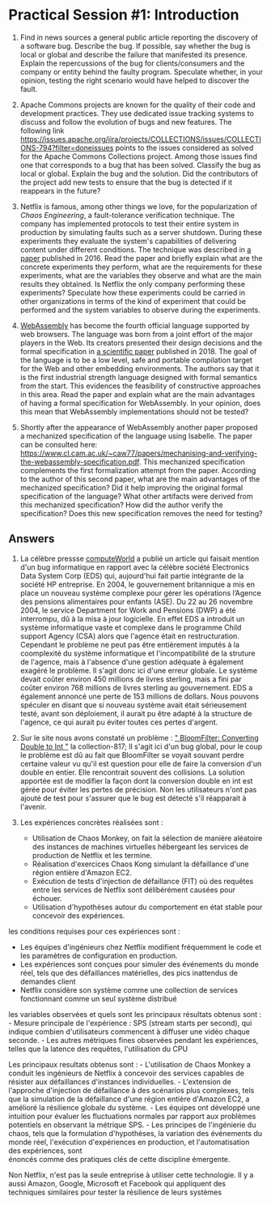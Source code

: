 # Practical Session #1: Introduction

1. Find in news sources a general public article reporting the discovery of a software bug. Describe the bug. If possible, say whether the bug is local or global and describe the failure that manifested its presence. Explain the repercussions of the bug for clients/consumers and the company or entity behind the faulty program. Speculate whether, in your opinion, testing the right scenario would have helped to discover the fault.

2. Apache Commons projects are known for the quality of their code and development practices. They use dedicated issue tracking systems to discuss and follow the evolution of bugs and new features. The following link https://issues.apache.org/jira/projects/COLLECTIONS/issues/COLLECTIONS-794?filter=doneissues points to the issues considered as solved for the Apache Commons Collections project. Among those issues find one that corresponds to a bug that has been solved. Classify the bug as local or global. Explain the bug and the solution. Did the contributors of the project add new tests to ensure that the bug is detected if it reappears in the future?

3. Netflix is famous, among other things we love, for the popularization of *Chaos Engineering*, a fault-tolerance verification technique. The company has implemented protocols to test their entire system in production by simulating faults such as a server shutdown. During these experiments they evaluate the system's capabilities of delivering content under different conditions. The technique was described in [a paper](https://arxiv.org/ftp/arxiv/papers/1702/1702.05843.pdf) published in 2016. Read the paper and briefly explain what are the concrete experiments they perform, what are the requirements for these experiments, what are the variables they observe and what are the main results they obtained. Is Netflix the only company performing these experiments? Speculate how these experiments could be carried in other organizations in terms of the kind of experiment that could be performed and the system variables to observe during the experiments.

4. [WebAssembly](https://webassembly.org/) has become the fourth official language supported by web browsers. The language was born from a joint effort of the major players in the Web. Its creators presented their design decisions and the formal specification in [a scientific paper](https://people.mpi-sws.org/~rossberg/papers/Haas,%20Rossberg,%20Schuff,%20Titzer,%20Gohman,%20Wagner,%20Zakai,%20Bastien,%20Holman%20-%20Bringing%20the%20Web%20up%20to%20Speed%20with%20WebAssembly.pdf) published in 2018. The goal of the language is to be a low level, safe and portable compilation target for the Web and other embedding environments. The authors say that it is the first industrial strength language designed with formal semantics from the start. This evidences the feasibility of constructive approaches in this area. Read the paper and explain what are the main advantages of having a formal specification for WebAssembly. In your opinion, does this mean that WebAssembly implementations should not be tested? 

5.  Shortly after the appearance of WebAssembly another paper proposed a mechanized specification of the language using Isabelle. The paper can be consulted here: https://www.cl.cam.ac.uk/~caw77/papers/mechanising-and-verifying-the-webassembly-specification.pdf. This mechanized specification complements the first formalization attempt from the paper. According to the author of this second paper, what are the main advantages of the mechanized specification? Did it help improving the original formal specification of the language? What other artifacts were derived from this mechanized specification? How did the author verify the specification? Does this new specification removes the need for testing?

## Answers
1. La célèbre pressse [computeWorld](https://www.computerworld.com/article/2567198/eds--it-upgrade-caused-software-glitch-at-u-k--agency.html) a publié un article qui faisait mention d'un bug informatique en rapport avec la célèbre société Electronics Data System Corp (EDS) qui, aujourd'hui fait partie intégrante de la société HP entreprise. En 2004, le gouvernement britannique a mis en place un nouveau système complexe pour gérer les opérations l’Agence des pensions alimentaires pour enfants (ASE). Du 22 au 26 novembre 2004, le service Department for Work and Pensions (DWP) a été interrompu, dû à la misa à jour logicielle. En effet EDS a introduit un système informatique vaste et complexe dans le programme Child support Agency (CSA) alors que l'agence était en restructuration. Cependant le problème ne peut pas être entièrement imputés à la coomplexité du système informatique et l'incompatibilité de la struture de l'agence, mais à l'absence d'une gestion adéquate à également exagéré le problème. Il s'agit donc ici d'une erreur globale. Le système devait coûter environ 450 millions de livres sterling, mais a fini par coûter environ 768 millions de livres sterling au gouvernement. EDS a également annoncé une perte de 153 millions de dollars. Nous pouvons spéculer en disant que si nouveau système avait était sérieusement testé, avant son déploiement, il aurait pu être adapté à la structure de l'agence, ce qui aurait pu éviter toutes ces pertes d'argent.

2. Sur le site nous avons constaté un problème : [" BloomFilter: Converting Double to Int "](https://issues.apache.org/jira/browse/COLLECTIONS-817) la collection-817; Il s'agit ici d'un bug global, pour le coup le problème est dû au fait que BloomFilter se voyait souvant perdre certaine valeur vu qu'il est question pour elle de faire la conversion d'un double en entier. Elle rencontrait souvent des collisions. La solution apportée est de modifier la façon dont la conversion double en int est gérée pour éviter les pertes de précision. Non les utilisateurs n'ont pas ajouté de test pour s'assurer que le bug est détecté s'il réapparait à l'avenir.

3. Les expériences concrètes réalisées sont :
   - Utilisation de Chaos Monkey, on fait la sélection de manière aléatoire des instances de machines virtuelles hébergeant les services de production de Netflix et les termine.
   - Réalisation d'exercices Chaos Kong simulant la défaillance d'une région entière d'Amazon EC2.
   - Exécution de tests d'injection de défaillance (FIT) où des requêtes entre les services de Netflix sont délibérément causées pour échouer.
   - Utilisation d'hypothèses autour du comportement en état stable pour concevoir des expériences.

  les conditions requises pour ces expériences sont : 
   - Les équipes d'ingénieurs chez Netflix modifient fréquemment le code et les paramètres de configuration en production.
   - Les expériences sont conçues pour simuler des événements du monde réel, tels que des défaillances matérielles, des pics inattendus de demandes client
   - Netflix considère son système comme une collection de services fonctionnant comme un seul système distribué

   les variables observées et quels sont les principaux résultats obtenus sont :
    - Mesure principale de l'expérience : SPS (stream starts per second), qui indique combien d'utilisateurs commencent à diffuser une vidéo chaque seconde.
    - Les autres métriques fines observées pendant les expériences, telles que la latence des requêtes, l'utilisation du CPU

   Les principaux resultats obtenus sont : 
     - L'utilisation de Chaos Monkey a conduit les ingénieurs de Netflix à concevoir des services capables de résister aux défaillances d'instances individuelles.
     - L'extension de l'approche d'injection de défaillance à des scénarios plus complexes, tels que la simulation de la défaillance d'une région entière d'Amazon EC2, a amélioré la résilience globale du système.
     - Les équipes ont développé une intuition pour évaluer les fluctuations normales par rapport aux problèmes potentiels en observant la métrique SPS.
     - Les principes de l'ingénierie du chaos, tels que la formulation d'hypothèses, la variation des événements du monde réel, l'exécution d'expériences en production, et l'automatisation des expériences, sont     
       énoncés comme des pratiques clés de cette discipline émergente.
   
   Non Netflix, n'est pas la seule entreprise à utiliser cette technologie. Il y a aussi Amazon, Google, Microsoft et Facebook qui appliquent des techniques similaires pour tester la résilience de leurs systèmes
   
    
